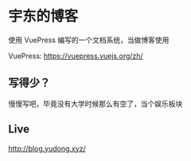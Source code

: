 # 宇东的博客

使用 VuePress 编写的一个文档系统，当做博客使用

VuePress: https://vuepress.vuejs.org/zh/

## 写得少？

慢慢写吧，毕竟没有大学时候那么有空了，当个娱乐板块

## Live

http://blog.yudong.xyz/
